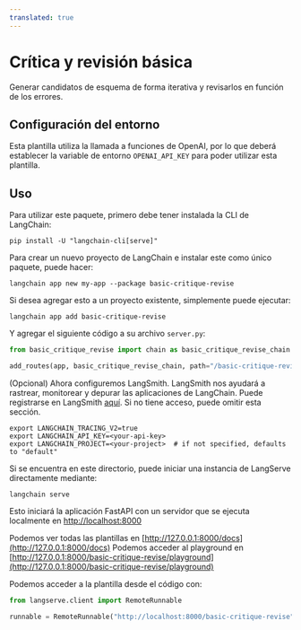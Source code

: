 ```yaml
---
translated: true
---
```


# Crítica y revisión básica

Generar candidatos de esquema de forma iterativa y revisarlos en función de los errores.

## Configuración del entorno

Esta plantilla utiliza la llamada a funciones de OpenAI, por lo que deberá establecer la variable de entorno `OPENAI_API_KEY` para poder utilizar esta plantilla.

## Uso

Para utilizar este paquete, primero debe tener instalada la CLI de LangChain:

```shell
pip install -U "langchain-cli[serve]"
```

Para crear un nuevo proyecto de LangChain e instalar este como único paquete, puede hacer:

```shell
langchain app new my-app --package basic-critique-revise
```

Si desea agregar esto a un proyecto existente, simplemente puede ejecutar:

```shell
langchain app add basic-critique-revise
```

Y agregar el siguiente código a su archivo `server.py`:

```python
from basic_critique_revise import chain as basic_critique_revise_chain

add_routes(app, basic_critique_revise_chain, path="/basic-critique-revise")
```

(Opcional) Ahora configuremos LangSmith.
LangSmith nos ayudará a rastrear, monitorear y depurar las aplicaciones de LangChain.
Puede registrarse en LangSmith [aquí](https://smith.langchain.com/).
Si no tiene acceso, puede omitir esta sección.

```shell
export LANGCHAIN_TRACING_V2=true
export LANGCHAIN_API_KEY=<your-api-key>
export LANGCHAIN_PROJECT=<your-project>  # if not specified, defaults to "default"
```

Si se encuentra en este directorio, puede iniciar una instancia de LangServe directamente mediante:

```shell
langchain serve
```

Esto iniciará la aplicación FastAPI con un servidor que se ejecuta localmente en
[http://localhost:8000](http://localhost:8000)

Podemos ver todas las plantillas en [http://127.0.0.1:8000/docs](http://127.0.0.1:8000/docs)
Podemos acceder al playground en [http://127.0.0.1:8000/basic-critique-revise/playground](http://127.0.0.1:8000/basic-critique-revise/playground)

Podemos acceder a la plantilla desde el código con:

```python
from langserve.client import RemoteRunnable

runnable = RemoteRunnable("http://localhost:8000/basic-critique-revise")
```
